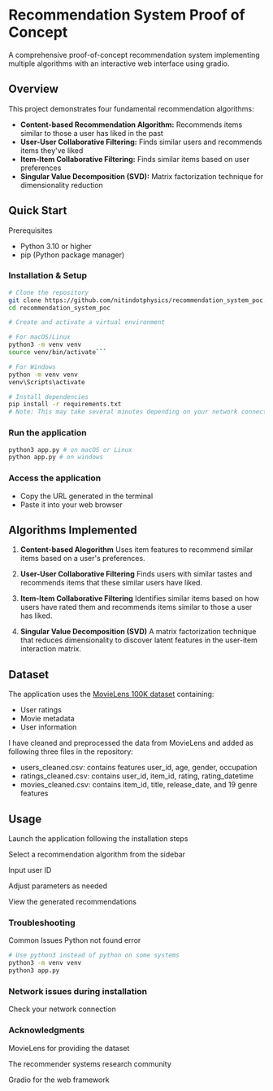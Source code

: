 # Recommendation System Proof of Concept
A comprehensive proof-of-concept recommendation system implementing multiple algorithms with an interactive web interface using gradio.

## Overview
This project demonstrates four fundamental recommendation algorithms:

- **Content-based Recommendation Algorithm:** Recommends items similar to those a user has liked in the past
- **User-User Collaborative Filtering:** Finds similar users and recommends items they've liked
- **Item-Item Collaborative Filtering:** Finds similar items based on user preferences
- **Singular Value Decomposition (SVD):** Matrix factorization technique for dimensionality reduction

## Quick Start
Prerequisites
- Python 3.10 or higher
- pip (Python package manager)

### Installation & Setup
```bash
# Clone the repository
git clone https://github.com/nitindotphysics/recommendation_system_poc.git
cd recommendation_system_poc

# Create and activate a virtual environment

# For macOS/Linux
python3 -m venv venv
source venv/bin/activate```

# For Windows
python -m venv venv
venv\Scripts\activate

# Install dependencies
pip install -r requirements.txt
# Note: This may take several minutes depending on your network connection
```

### Run the application

```bash
python3 app.py # on macOS or Linux
python app.py # on windows
```

### Access the application
- Copy the URL generated in the terminal
- Paste it into your web browser

## Algorithms Implemented
1. **Content-based Alogorithm**
Uses item features to recommend similar items based on a user's preferences.

2. **User-User Collaborative Filtering**
Finds users with similar tastes and recommends items that these similar users have liked.

3. **Item-Item Collaborative Filtering**
Identifies similar items based on how users have rated them and recommends items similar to those a user has liked.

4. **Singular Value Decomposition (SVD)**
A matrix factorization technique that reduces dimensionality to discover latent features in the user-item interaction matrix.

## Dataset
The application uses the [MovieLens 100K dataset](https://grouplens.org/datasets/movielens/) containing:

- User ratings
- Movie metadata
- User information

I have cleaned and preprocessed the data from MovieLens and added as following three files in the repository:

- users_cleaned.csv: contains features user_id, age, gender, occupation
- ratings_cleaned.csv: contains user_id, item_id, rating, rating_datetime
- movies_cleaned.csv: contains item_id, title, release_date, and 19 genre features

## Usage
Launch the application following the installation steps

Select a recommendation algorithm from the sidebar

Input user ID

Adjust parameters as needed

View the generated recommendations

### Troubleshooting
Common Issues
Python not found error

```bash
# Use python3 instead of python on some systems
python3 -m venv venv
python3 app.py
```
### Network issues during installation 
Check your network connection

### Acknowledgments
MovieLens for providing the dataset

The recommender systems research community

Gradio for the web framework